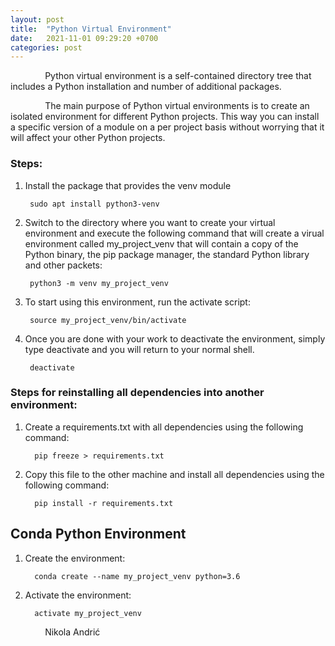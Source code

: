 ```yaml
---
layout: post
title:  "Python Virtual Environment"
date:   2021-11-01 09:29:20 +0700
categories: post
---
```


 &nbsp;&nbsp;&nbsp;&nbsp;&nbsp;&nbsp;&nbsp;&nbsp;&nbsp;&nbsp;&nbsp;&nbsp;&nbsp;
Python virtual environment is a self-contained directory tree that includes a Python installation and number of additional packages.

 &nbsp;&nbsp;&nbsp;&nbsp;&nbsp;&nbsp;&nbsp;&nbsp;&nbsp;&nbsp;&nbsp;&nbsp;&nbsp;
The main purpose of Python virtual environments is to create an isolated environment for different Python projects. 
This way you can install a specific version of a module on a per project basis without worrying that it will affect your other Python projects.


### Steps:

1. Install the package that provides the venv module

        sudo apt install python3-venv
        
2. Switch to the directory where you want to create your virtual environment and execute the following command that will create a virual environment called my_project_venv that
will contain a copy of the Python binary, the pip package manager, the standard Python library and other packets:

        python3 -m venv my_project_venv

3. To start using this environment, run the activate script:

        source my_project_venv/bin/activate
        
4. Once you are done with your work to deactivate the environment, simply type deactivate and you will return to your normal shell.

        deactivate


### Steps for reinstalling all dependencies into another environment:

1. Create a requirements.txt with all dependencies using the following command:

         pip freeze > requirements.txt
         
2. Copy this file to the other machine and install all dependencies using the following command:

         pip install -r requirements.txt
         
         
 
## Conda Python Environment

1. Create the environment:

         conda create --name my_project_venv python=3.6
         
2. Activate the environment:

         activate my_project_venv         
         
 &nbsp;&nbsp;&nbsp;&nbsp;&nbsp;&nbsp;&nbsp;&nbsp;&nbsp;&nbsp;&nbsp;&nbsp;&nbsp;
 Nikola Andrić
 
